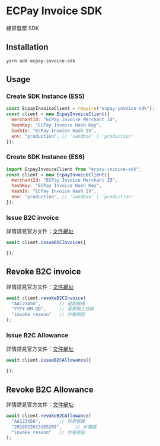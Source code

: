 # ECPay Invoice SDK

綠界發票 SDK

## Installation

```bash
yarn add ecpay-invoice-sdk
```

## Usage

### Create SDK Instance (ES5)

```javascript
const EcpayInvoiceClient = require("ecpay-invoice-sdk");
const client = new EcpayInvoiceClient({
  merchantId: "ECPay Invoice Merchant ID",
  hashKey: "ECPay Invoice Hash Key",
  hashIV: "ECPay Invoice Hash IV",
  env: "production", // 'sandbox' | 'production'
});
```

### Create SDK Instance (ES6)

```javascript
import EcpayInvoiceClient from "ecpay-invoice-sdk";
const client = new EcpayInvoiceClient({
  merchantId: "ECPay Invoice Merchant ID",
  hashKey: "ECPay Invoice Hash Key",
  hashIV: "ECPay Invoice Hash IV",
  env: "production", // 'sandbox' | 'production'
});
```

### Issue B2C invoice

詳情請見官方文件：[文件網址](https://developers.ecpay.com.tw/?p=7809)

```javascript
await client.issueB2CInvoice({

});
```

## Revoke B2C invoice

詳情請見官方文件：[文件網址](https://developers.ecpay.com.tw/?p=7809)

```javascript
await client.revokeB2CInvoice(
  "AA123456",       // 發票號碼
  "YYYY-MM-DD",     // 發票開立日期
  "invoke reason"   // 作廢原因
);
```

### Issue B2C Allowance

詳情請見官方文件：[文件網址](https://developers.ecpay.com.tw/?p=7809)

```javascript
await client.issueB2CAllowance({

});
```

## Revoke B2C Allowance

詳情請見官方文件：[文件網址](https://developers.ecpay.com.tw/?p=7809)

```javascript
await client.revokeB2CAllowance(
  "AA123456",       // 發票號碼
  "2016022615195209",     // 折讓號
  "invoke reason"   // 作廢原因
);
```
